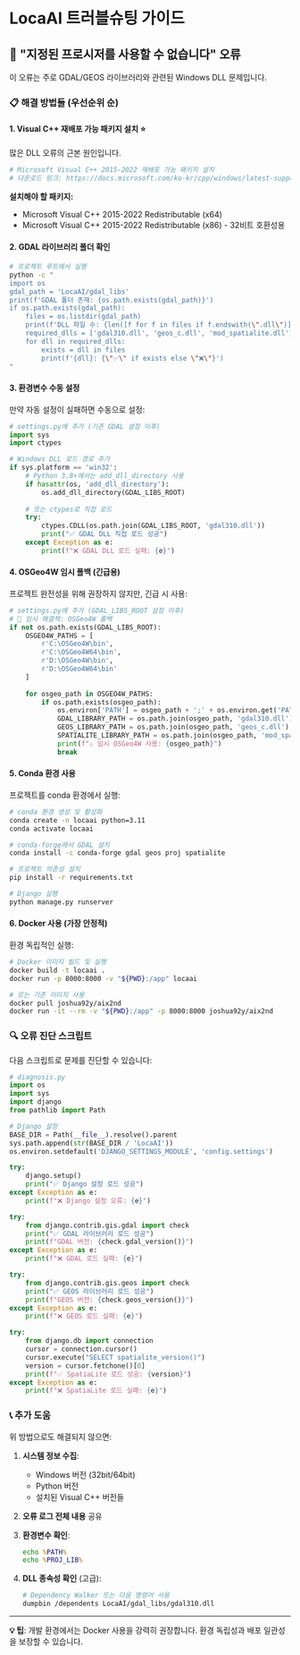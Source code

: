 # LocaAI 트러블슈팅 가이드

## 🚨 "지정된 프로시저를 사용할 수 없습니다" 오류

이 오류는 주로 GDAL/GEOS 라이브러리와 관련된 Windows DLL 문제입니다.

### 📋 해결 방법들 (우선순위 순)

#### 1. **Visual C++ 재배포 가능 패키지 설치** ⭐
많은 DLL 오류의 근본 원인입니다.

```bash
# Microsoft Visual C++ 2015-2022 재배포 가능 패키지 설치
# 다운로드 링크: https://docs.microsoft.com/ko-kr/cpp/windows/latest-supported-vc-redist
```

**설치해야 할 패키지:**
- Microsoft Visual C++ 2015-2022 Redistributable (x64)
- Microsoft Visual C++ 2015-2022 Redistributable (x86) - 32비트 호환성용

#### 2. **GDAL 라이브러리 폴더 확인**

```bash
# 프로젝트 루트에서 실행
python -c "
import os
gdal_path = 'LocaAI/gdal_libs'
print(f'GDAL 폴더 존재: {os.path.exists(gdal_path)}')
if os.path.exists(gdal_path):
    files = os.listdir(gdal_path)
    print(f'DLL 파일 수: {len([f for f in files if f.endswith(\".dll\")])}')
    required_dlls = ['gdal310.dll', 'geos_c.dll', 'mod_spatialite.dll']
    for dll in required_dlls:
        exists = dll in files
        print(f'{dll}: {\"✅\" if exists else \"❌\"}')
"
```

#### 3. **환경변수 수동 설정**

만약 자동 설정이 실패하면 수동으로 설정:

```python
# settings.py에 추가 (기존 GDAL 설정 이후)
import sys
import ctypes

# Windows DLL 로드 경로 추가
if sys.platform == 'win32':
    # Python 3.8+에서는 add_dll_directory 사용
    if hasattr(os, 'add_dll_directory'):
        os.add_dll_directory(GDAL_LIBS_ROOT)
    
    # 또는 ctypes로 직접 로드
    try:
        ctypes.CDLL(os.path.join(GDAL_LIBS_ROOT, 'gdal310.dll'))
        print("✅ GDAL DLL 직접 로드 성공")
    except Exception as e:
        print(f"❌ GDAL DLL 로드 실패: {e}")
```

#### 4. **OSGeo4W 임시 폴백 (긴급용)**

프로젝트 완전성을 위해 권장하지 않지만, 긴급 시 사용:

```python
# settings.py에 추가 (GDAL_LIBS_ROOT 설정 이후)
# 🚨 임시 해결책: OSGeo4W 폴백
if not os.path.exists(GDAL_LIBS_ROOT):
    OSGEO4W_PATHS = [
        r'C:\OSGeo4W\bin',
        r'C:\OSGeo4W64\bin',
        r'D:\OSGeo4W\bin',
        r'D:\OSGeo4W64\bin'
    ]
    
    for osgeo_path in OSGEO4W_PATHS:
        if os.path.exists(osgeo_path):
            os.environ['PATH'] = osgeo_path + ';' + os.environ.get('PATH', '')
            GDAL_LIBRARY_PATH = os.path.join(osgeo_path, 'gdal310.dll')
            GEOS_LIBRARY_PATH = os.path.join(osgeo_path, 'geos_c.dll')
            SPATIALITE_LIBRARY_PATH = os.path.join(osgeo_path, 'mod_spatialite.dll')
            print(f"⚠️ 임시 OSGeo4W 사용: {osgeo_path}")
            break
```

#### 5. **Conda 환경 사용**

프로젝트를 conda 환경에서 실행:

```bash
# conda 환경 생성 및 활성화
conda create -n locaai python=3.11
conda activate locaai

# conda-forge에서 GDAL 설치
conda install -c conda-forge gdal geos proj spatialite

# 프로젝트 의존성 설치
pip install -r requirements.txt

# Django 실행
python manage.py runserver
```

#### 6. **Docker 사용** (가장 안정적)

환경 독립적인 실행:

```bash
# Docker 이미지 빌드 및 실행
docker build -t locaai .
docker run -p 8000:8000 -v "${PWD}:/app" locaai

# 또는 기존 이미지 사용
docker pull joshua92y/aix2nd
docker run -it --rm -v "${PWD}:/app" -p 8000:8000 joshua92y/aix2nd
```

### 🔍 오류 진단 스크립트

다음 스크립트로 문제를 진단할 수 있습니다:

```python
# diagnosis.py
import os
import sys
import django
from pathlib import Path

# Django 설정
BASE_DIR = Path(__file__).resolve().parent
sys.path.append(str(BASE_DIR / 'LocaAI'))
os.environ.setdefault('DJANGO_SETTINGS_MODULE', 'config.settings')

try:
    django.setup()
    print("✅ Django 설정 로드 성공")
except Exception as e:
    print(f"❌ Django 설정 오류: {e}")

try:
    from django.contrib.gis.gdal import check
    print("✅ GDAL 라이브러리 로드 성공")
    print(f"GDAL 버전: {check.gdal_version()}")
except Exception as e:
    print(f"❌ GDAL 로드 실패: {e}")

try:
    from django.contrib.gis.geos import check
    print("✅ GEOS 라이브러리 로드 성공")
    print(f"GEOS 버전: {check.geos_version()}")
except Exception as e:
    print(f"❌ GEOS 로드 실패: {e}")

try:
    from django.db import connection
    cursor = connection.cursor()
    cursor.execute("SELECT spatialite_version()")
    version = cursor.fetchone()[0]
    print(f"✅ SpatiaLite 로드 성공: {version}")
except Exception as e:
    print(f"❌ SpatiaLite 로드 실패: {e}")
```

### 📞 추가 도움

위 방법으로도 해결되지 않으면:

1. **시스템 정보 수집**:
   - Windows 버전 (32bit/64bit)
   - Python 버전
   - 설치된 Visual C++ 버전들

2. **오류 로그 전체 내용** 공유

3. **환경변수 확인**:
   ```cmd
   echo %PATH%
   echo %PROJ_LIB%
   ```

4. **DLL 종속성 확인** (고급):
   ```bash
   # Dependency Walker 또는 다음 명령어 사용
   dumpbin /dependents LocaAI/gdal_libs/gdal310.dll
   ```

---

**💡 팁**: 개발 환경에서는 Docker 사용을 강력히 권장합니다. 환경 독립성과 배포 일관성을 보장할 수 있습니다. 